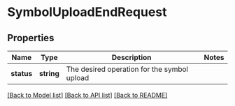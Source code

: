 # SymbolUploadEndRequest

## Properties
Name | Type | Description | Notes
------------ | ------------- | ------------- | -------------
**status** | **string** | The desired operation for the symbol upload | 

[[Back to Model list]](../README.md#documentation-for-models) [[Back to API list]](../README.md#documentation-for-api-endpoints) [[Back to README]](../README.md)

